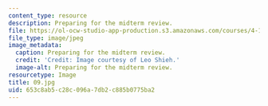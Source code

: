 ```yaml
---
content_type: resource
description: Preparing for the midterm review.
file: https://ol-ocw-studio-app-production.s3.amazonaws.com/courses/4-104-architecture-studio-intentions-spring-2005/653c8ab5c28c096a7db2c885b0775ba2_09.jpg
file_type: image/jpeg
image_metadata:
  caption: Preparing for the midterm review.
  credit: 'Credit: Image courtesy of Leo Shieh.'
  image-alt: Preparing for the midterm review.
resourcetype: Image
title: 09.jpg
uid: 653c8ab5-c28c-096a-7db2-c885b0775ba2
---
```

